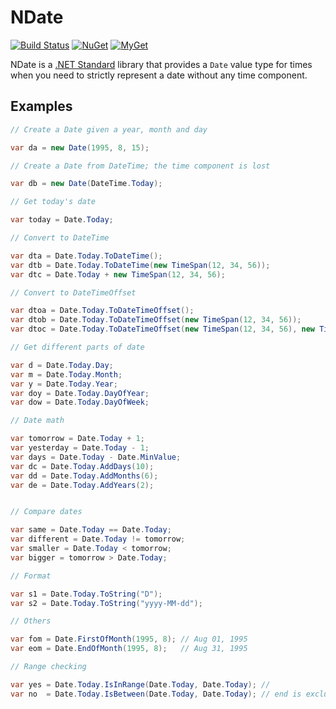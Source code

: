 # NDate

[![Build Status][build-badge]][builds]
[![NuGet][nuget-badge]][nuget-pkg]
[![MyGet][myget-badge]][edge-pkgs]

NDate is a [.NET Standard][netstd] library that provides a `Date` value type
for times when you need to strictly represent a date without any time
component.

## Examples

```c#
// Create a Date given a year, month and day

var da = new Date(1995, 8, 15);

// Create a Date from DateTime; the time component is lost

var db = new Date(DateTime.Today);

// Get today's date

var today = Date.Today;

// Convert to DateTime

var dta = Date.Today.ToDateTime();
var dtb = Date.Today.ToDateTime(new TimeSpan(12, 34, 56));
var dtc = Date.Today + new TimeSpan(12, 34, 56);

// Convert to DateTimeOffset

var dtoa = Date.Today.ToDateTimeOffset();
var dtob = Date.Today.ToDateTimeOffset(new TimeSpan(12, 34, 56));
var dtoc = Date.Today.ToDateTimeOffset(new TimeSpan(12, 34, 56), new TimeSpan(1, 0, 0));

// Get different parts of date

var d = Date.Today.Day;
var m = Date.Today.Month;
var y = Date.Today.Year;
var doy = Date.Today.DayOfYear;
var dow = Date.Today.DayOfWeek;

// Date math

var tomorrow = Date.Today + 1;
var yesterday = Date.Today - 1;
var days = Date.Today - Date.MinValue;
var dc = Date.Today.AddDays(10);
var dd = Date.Today.AddMonths(6);
var de = Date.Today.AddYears(2);


// Compare dates

var same = Date.Today == Date.Today;
var different = Date.Today != tomorrow;
var smaller = Date.Today < tomorrow;
var bigger = tomorrow > Date.Today;

// Format

var s1 = Date.Today.ToString("D");
var s2 = Date.Today.ToString("yyyy-MM-dd");

// Others

var fom = Date.FirstOfMonth(1995, 8); // Aug 01, 1995
var eom = Date.EndOfMonth(1995, 8);   // Aug 31, 1995

// Range checking

var yes = Date.Today.IsInRange(Date.Today, Date.Today); //
var no  = Date.Today.IsBetween(Date.Today, Date.Today); // end is exclusive
```


[netstd]: https://docs.microsoft.com/en-us/dotnet/articles/standard/library
[build-badge]: https://img.shields.io/appveyor/ci/raboof/ndate.svg
[myget-badge]: https://img.shields.io/myget/raboof/v/NDate.svg?label=myget
[edge-pkgs]: https://www.myget.org/feed/raboof/package/nuget/NDate
[nuget-badge]: https://img.shields.io/nuget/v/NDate.svg
[nuget-pkg]: https://www.nuget.org/packages/NDate
[builds]: https://ci.appveyor.com/project/raboof/ndate
